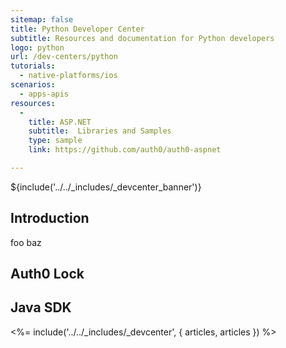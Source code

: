 ```yaml
---
sitemap: false
title: Python Developer Center
subtitle: Resources and documentation for Python developers
logo: python
url: /dev-centers/python
tutorials:
  - native-platforms/ios
scenarios:
  - apps-apis
resources:
  -
    title: ASP.NET
    subtitle:  Libraries and Samples
    type: sample
    link: https://github.com/auth0/auth0-aspnet

---
```


${include('../../_includes/_devcenter_banner')}

## Introduction
foo baz

## Auth0 Lock


## Java SDK


<%= include('../../_includes/_devcenter', { articles, articles }) %>
